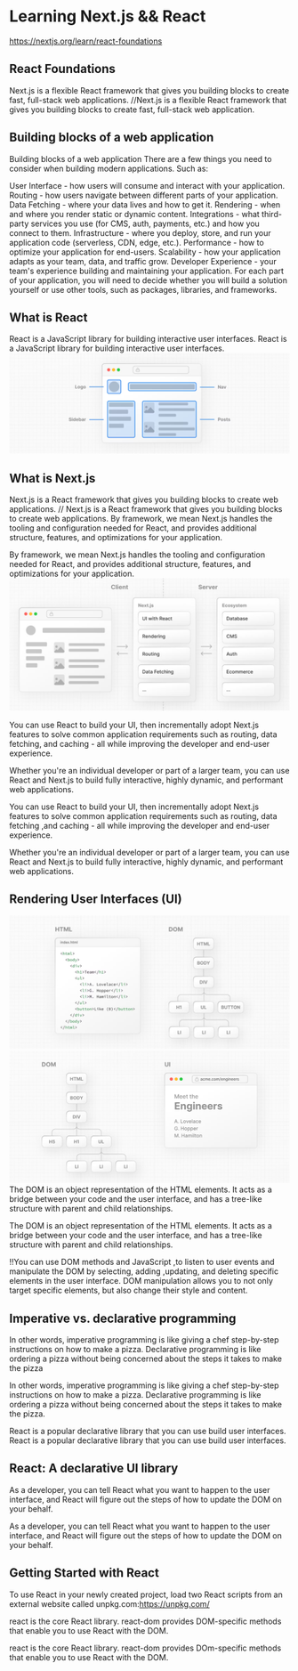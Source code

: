 # Learning Next.js && React
https://nextjs.org/learn/react-foundations

## React Foundations

Next.js is a flexible React framework that gives you building blocks to create fast, full-stack web applications.
//Next.js is a flexible React framework that gives you building blocks to create fast, full-stack web application.

## Building blocks of a web application

Building blocks of a web application
There are a few things you need to consider when building modern applications. Such as:

User Interface - how users will consume and interact with your application.
Routing - how users navigate between different parts of your application.
Data Fetching - where your data lives and how to get it.
Rendering - when and where you render static or dynamic content.
Integrations - what third-party services you use (for CMS, auth, payments, etc.) and how you connect to them.
Infrastructure - where you deploy, store, and run your application code (serverless, CDN, edge, etc.).
Performance - how to optimize your application for end-users.
Scalability - how your application adapts as your team, data, and traffic grow.
Developer Experience - your team's experience building and maintaining your application.
For each part of your application, you will need to decide whether you will build a solution yourself or use other tools, such as packages, libraries, and frameworks.

## What is React 
React is a JavaScript library for building interactive user interfaces.
React is a JavaScript library for building interactive user interfaces.
![alt text](image.png)
## What is Next.js
Next.js is a React framework that gives you building blocks to create web applications.
// Next.js is a React framework that gives you building blocks to create web applications.
By framework, we mean Next.js handles the tooling and configuration needed for React, and provides additional structure, features, and optimizations for your application.

By framework, we mean Next.js handles the tooling and configuration needed for React, and provides additional structure,
features, and optimizations for your application.
![alt text](image-1.png)

You can use React to build your UI, then incrementally adopt Next.js features to solve common application requirements such as routing, data fetching, and caching - all while improving the developer and end-user experience.

Whether you're an individual developer or part of a larger team, you can use React and Next.js to build fully interactive, highly dynamic, and performant web applications.


You can use React to build your UI, then incrementally adopt Next.js features to solve common application requirements such as routing, data fetching ,and caching - all while improving the developer and end-user experience.

Whether you're an individual developer or part of a larger team, you can use React and Next.js to build fully interactive, highly dynamic, and performant web applications.

## Rendering User Interfaces (UI)
![alt text](image-2.png)
![alt text](image-3.png)
The DOM is an object representation of the HTML elements. It acts as a bridge between your code and the user interface, and has a tree-like structure with parent and child relationships.

The DOM is an object representation of the HTML elements. It acts as a bridge between your code and the user interface, and has a tree-like structure with parent and child relationships.

!!You can use DOM methods and JavaScript ,to listen to user events and manipulate the DOM by selecting, adding ,updating, and deleting specific elements in the user interface. DOM manipulation allows you to not only target specific elements, but also change their style and content.

## Imperative vs. declarative programming
In other words, imperative programming is like giving a chef step-by-step instructions on how to make a pizza. Declarative programming is like ordering a pizza without being concerned about the steps it takes to make the pizza

In other words, imperative programming is like giving a chef step-by-step instructions on how to make a pizza. Declarative programming is like ordering a pizza without being concerned about the steps it takes to make the pizza.

React is a popular declarative library that you can use build user interfaces.
React is a popular declarative library that you can use build user interfaces.

## React: A declarative UI library
As a developer, you can tell React what you want to happen to the user interface, and React will figure out the steps of how to update the DOM on your behalf.

As a developer, you can tell React what you want to happen to the user interface, and React will figure out the steps of how to update the DOM on your behalf.
## Getting Started with React
To use React in your newly created project, load two React scripts from an external website called 
unpkg.com:https://unpkg.com/

react is the core React library.
react-dom provides DOM-specific methods that enable you to use React with the DOM.

react is the core React library.
react-dom provides DOm-specific methods that enable you to use React with the DOM.
